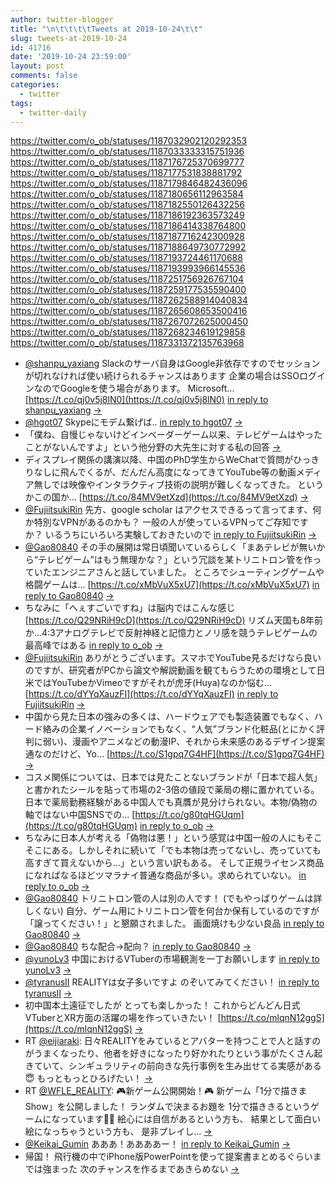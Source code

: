 ```yaml
---
author: twitter-blogger
title: "\n\t\t\t\tTweets at 2019-10-24\t\t"
slug: tweets-at-2019-10-24
id: 41716
date: '2019-10-24 23:59:00'
layout: post
comments: false
categories:
  - twitter
tags:
  - twitter-daily
---
```


https://twitter.com/o_ob/statuses/1187032902120292353 https://twitter.com/o_ob/statuses/1187033333315751936 https://twitter.com/o_ob/statuses/1187176725370699777 https://twitter.com/o_ob/statuses/1187177531838881792 https://twitter.com/o_ob/statuses/1187179846482436096 https://twitter.com/o_ob/statuses/1187180656112963584 https://twitter.com/o_ob/statuses/1187182550126432256 https://twitter.com/o_ob/statuses/1187186192363573249 https://twitter.com/o_ob/statuses/1187186414338764800 https://twitter.com/o_ob/statuses/1187187716242300928 https://twitter.com/o_ob/statuses/1187188649730772992 https://twitter.com/o_ob/statuses/1187193724461170688 https://twitter.com/o_ob/statuses/1187193993966145536 https://twitter.com/o_ob/statuses/1187251756926767104 https://twitter.com/o_ob/statuses/1187259177535590400 https://twitter.com/o_ob/statuses/1187262588914040834 https://twitter.com/o_ob/statuses/1187265608653500416 https://twitter.com/o_ob/statuses/1187267072625000450 https://twitter.com/o_ob/statuses/1187268234619129858 https://twitter.com/o_ob/statuses/1187331372135763968  

*   [@shanpu_yaxiang](https://twitter.com/shanpu_yaxiang) Slackのサーバ自身はGoogle非依存ですのでセッションが切れなければ使い続けられるチャンスはあります 企業の場合はSSOログインなのでGoogleを使う場合があります。 Microsoft… [https://t.co/qj0v5j8lN0](https://t.co/qj0v5j8lN0) [in reply to shanpu_yaxiang](https://twitter.com/shanpu_yaxiang/statuses/1187002047670845446) [->](https://twitter.com/o_ob/statuses/1187032902120292353)
*   [@hgot07](https://twitter.com/hgot07) Skypeにモデム繋げば.. [in reply to hgot07](https://twitter.com/hgot07/statuses/1187028390441734149) [->](https://twitter.com/o_ob/statuses/1187033333315751936)
*   「僕ね、自慢じゃないけどインベーダーゲーム以来、テレビゲームはやったことがないんですよ」という他分野の大先生に対する私の回答 [->](https://twitter.com/o_ob/statuses/1187176725370699777)
*   ディスプレイ関係の講演以降、中国のPhD学生からWeChatで質問がひっきりなしに飛んでくるが、だんだん高度になってきてYouTube等の動画メディア無しでは映像やインタラクティブ技術の説明が難しくなってきた。 というかこの国か… [https://t.co/84MV9etXzd](https://t.co/84MV9etXzd) [->](https://twitter.com/o_ob/statuses/1187177531838881792)
*   [@FujiitsukiRin](https://twitter.com/FujiitsukiRin) 先方、google scholar はアクセスできるって言ってます、何か特別なVPNがあるのかも？ 一般の人が使っているVPNってご存知ですか？ いるうちにいろいろ実験しておきたいので [in reply to FujiitsukiRin](https://twitter.com/FujiitsukiRin/statuses/1187178857369165825) [->](https://twitter.com/o_ob/statuses/1187179846482436096)
*   [@Gao80840](https://twitter.com/Gao80840) その手の展開は常日頃聞いているらしく「まあテレビが無いから“テレビゲーム”はもう無理かな？」という冗談を某トリニトロン管を作っていたエンジニアさんと話していました。 ところでシューティングゲームや格闘ゲームは… [https://t.co/xMbVuX5xU7](https://t.co/xMbVuX5xU7) [in reply to Gao80840](https://twitter.com/Gao80840/statuses/1187179789641060352) [->](https://twitter.com/o_ob/statuses/1187180656112963584)
*   ちなみに「へぇすごいですね」は脳内ではこんな感じ [https://t.co/Q29NRiH9cD](https://t.co/Q29NRiH9cD) リズム天国も8年前か…4:3アナログテレビで反射神経と記憶力とノリ感を競うテレビゲームの最高峰ではある [in reply to o_ob](https://twitter.com/o_ob/statuses/1187176725370699777) [->](https://twitter.com/o_ob/statuses/1187182550126432256)
*   [@FujiitsukiRin](https://twitter.com/FujiitsukiRin) ありがとうございます。スマホでYouTube見るだけなら良いのですが、研究者がPCから論文や解説動画を観てもらうための環境として日米ではYouTubeかVimeoですがそれが虎牙(Huya)なのか悩む… [https://t.co/dYYqXauzFI](https://t.co/dYYqXauzFI) [in reply to FujiitsukiRin](https://twitter.com/FujiitsukiRin/statuses/1187181259132264449) [->](https://twitter.com/o_ob/statuses/1187186192363573249)
*   中国から見た日本の強みの多くは、ハードウェアでも製造装置でもなく、ハード絡みの企業イノベーションでもなく、“人気”ブランド化粧品(とにかく評判に弱い)、漫画やアニメなどの動漫IP、それから未来感のあるデザイン提案通なのだけど、Yo… [https://t.co/S1gpq7G4HF](https://t.co/S1gpq7G4HF) [->](https://twitter.com/o_ob/statuses/1187186414338764800)
*   コスメ関係については、日本では見たことないブランドが「日本で超人気」と書かれたシールを貼って市場の2-3倍の値段で薬局の棚に置かれている。日本で薬局勤務経験がある中国人でも真贋が見分けられない。本物/偽物の軸ではない中国SNSでの… [https://t.co/g80tqHGUqm](https://t.co/g80tqHGUqm) [in reply to o_ob](https://twitter.com/o_ob/statuses/1187186414338764800) [->](https://twitter.com/o_ob/statuses/1187187716242300928)
*   ちなみに日本人が考える「偽物は悪！」という感覚は中国一般の人にもそこそこにある。しかしそれに続いて「でも本物は売ってないし、売っていても高すぎて買えないから…」という言い訳もある。 そして正規ライセンス商品になればなるほどツマラナイ普通な商品が多い。求められていない。 [in reply to o_ob](https://twitter.com/o_ob/statuses/1187187716242300928) [->](https://twitter.com/o_ob/statuses/1187188649730772992)
*   [@Gao80840](https://twitter.com/Gao80840) トリニトロン管の人は別の人です！ (でもやっぱりゲームは詳しくない) 自分、ゲーム用にトリニトロン管を何台か保有しているのですが「譲ってください！」と懇願されました。 画面焼けも少ない良品 [in reply to Gao80840](https://twitter.com/Gao80840/statuses/1187193166954283008) [->](https://twitter.com/o_ob/statuses/1187193724461170688)
*   [@Gao80840](https://twitter.com/Gao80840) ちな配合→配向？ [in reply to Gao80840](https://twitter.com/Gao80840/statuses/1187193166954283008) [->](https://twitter.com/o_ob/statuses/1187193993966145536)
*   [@yunoLv3](https://twitter.com/yunoLv3) 中国におけるVTuberの市場観測を一丁お願いします [in reply to yunoLv3](https://twitter.com/yunoLv3/statuses/1187243940409294848) [->](https://twitter.com/o_ob/statuses/1187251756926767104)
*   [@tyranusII](https://twitter.com/tyranusII) REALITYは女子多いですよ のぞいてみてください！ [in reply to tyranusII](https://twitter.com/tyranusII/statuses/1187021974477795332) [->](https://twitter.com/o_ob/statuses/1187259177535590400)
*   初中国本土遠征でしたが とっても楽しかった！ これからどんどん日式VTuberとXR方面の活躍の場を作っていきたい！ [https://t.co/mlqnN12ggS](https://t.co/mlqnN12ggS) [->](https://twitter.com/o_ob/statuses/1187262588914040834)
*   RT [@eijiaraki](https://twitter.com/eijiaraki): 日々REALITYをみているとアバターを持つことで人と話すのがうまくなったり、他者を好きになったり好かれたりという事がたくさん起きていて、シンギュラリティの前向きな先行事例を生み出せてる実感がある😇 もっともっとひろげたい！ [->](https://twitter.com/o_ob/statuses/1187265608653500416)
*   RT [@WFLE_REALITY](https://twitter.com/WFLE_REALITY): 🎮新ゲーム公開開始！🎮 新ゲーム「1分で描きまShow」を公開しました！ ランダムで決まるお題を 1分で描ききるというゲームになっています💁‍♂️ 絵心には自信があるという方も、 結果として面白い絵になっちゃうという方も、 是非プレイし… [->](https://twitter.com/o_ob/statuses/1187267072625000450)
*   [@Keikai_Gumin](https://twitter.com/Keikai_Gumin) あああ！ああああー！ [in reply to Keikai_Gumin](https://twitter.com/Keikai_Gumin/statuses/1187182933938884610) [->](https://twitter.com/o_ob/statuses/1187268234619129858)
*   帰国！ 飛行機の中でiPhone版PowerPointを使って提案書まとめるぐらいまでは強まった 次のチャンスを作るまであきらめない [->](https://twitter.com/o_ob/statuses/1187331372135763968)